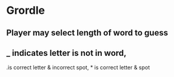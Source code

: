 # Grordle
## Player may select length of word to guess
## _ indicates letter is not in word, 
.is correct letter & incorrect spot, * is correct letter & spot
